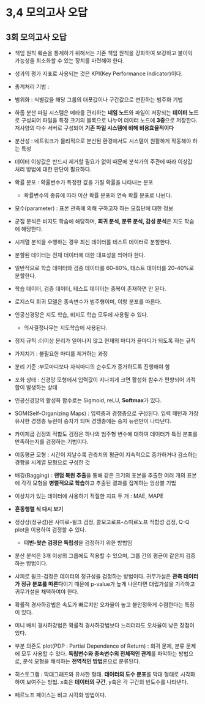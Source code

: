 # 3,4 모의고사 오답
## 3회 모의고사 오답
- 책임 원칙 훼손을 통제하기 위해서는 기존 책임 원칙을 강화하여 보강하고 불이익 가능성을 최소화할 수 있는 장치를 마련해야 한다.

- 성과의 평가 지표로 사용되는 것은 KPI(Key Performance Indicator)이다.

- 총계처리 기법 :
- 범위화 : 식별값을 해당 그룹의 대푯값이나 구간값으로 변환하는 범주화 기법

- 하둡 분산 파일 시스템은 메타를 관리하는 **네임 노드**와 파일이 저장되는 **데이터 노드**로 구성되어 파일을 특정 크기의 블록으로 나누어 데이터 노드에 **3중**으로 저장한다. 저사양의 다수 서버로 구성되어 **기존 파일 시스템에 비해 비용효율적이다**

- 분산성 : 네트워크가 물리적으로 분산된 환경에서도 시스템이 원활하게 작동해야 하는 특성

- 데이터 이상값은 반드시 제거할 필요가 없이 때문에 분석가의 주관에 따라 이상값 처리 방법에 대한 판단이 필요하다.

- 확률 분포 : 확률변수가 특정한 값을 가질 확률을 나타내는 분포
  - 확률변수의 종류에 따라 이산 확률 분포와 연속 확률 분포로 나뉜다.

- 모수(parameter) : 표본 관측에 의해 구하고자 하는 모집단에 대한 정보

- 군집 분석은 비지도 학습에 해당하며, **회귀 분석, 분류 분석, 감성 분석**은 지도 학습에 해당한다.

- 시계열 분석을 수행하는 경우 최신 데이터를 테스트 데이터로 분할한다.
- 분할된 데이터는 전체 데이터에 대한 대표성을 띄어야 한다.
- 일반적으로 학습 데이터와 검증 데이터를 60-80%, 테스트 데이터를 20-40%로 분할한다.
- 학습 데이터, 검증 데이터, 테스트 데이터는 중복이 존재하면 안 된다.

- 로지스틱 회귀 모델은 종속변수가 범주형이며, 이항 분포를 따른다.

- 인공신경망은 지도 학습, 비지도 학습 모두에 사용될 수 있다.
  - 의사결정나무는 지도학습에 사용된다.

- 정지 규칙 :더이상 분리가 일어나지 않고 현재의 마디가 끝마디가 되도록 하는 규칙 
- 가지치기 : 불필요한 마디를 제거하는 과정
- 분리 기준 :부모마디보다 자식마디의 순수도가 증가하도록 진행해야 함

- 포화 상태 : 신경망 모형에서 입력값이 지나치게 크면 활성화 함수가 편향되어 과적합이 발생하는 상태

- 인공신경망의 활성화 함수로는 Sigmoid, reLU, **Softmax**가 있다.

- SOM(Self-Organizing Maps) : 입력층과 경쟁층으로 구성된다. 입력 패턴과 가장 유사한 경쟁층 뉴런이 승자가 되며 경쟁층에는 승자 뉴런만이 나타난다.

- 카이제곱 검정의 적합도 검정은 하나의 범주형 변수에 대하여 데이터가 특정 분포를 만족하는지를 검정하는 기법이다.

- 이동평균 모형 : 시간이 지날수록 관측치의 평균이 지속적으로 증가하거나 감소하는 경향을 시계열 모형으로 구성한 것

- 배깅(Bagging) : **랜덤 복원 추출**을 통해 같은 크기의 표본을 추출한 여러 개의 표본에 각각 모형을 **병렬적으로 학습**하고 추출된 결과를 집계하는 앙상블 기법

- 이상치가 있는 데이터에 사용하기 적절한 지표 두 개 : MAE, MAPE

- **혼동행렬 식 다시 보기**

- 정상상(정규성)은 샤피로-윌크 검정, 콜모고로프-스미르노프 적합성 검정, Q-Q plot을 이용하여 검정할 수 있다.
  - **더빈-왓슨 검정은 독립성**을 검정하기 위한 방법임

- 분산 분석은 3개 이상의 그릅에도 적용할 수 있으며, 그룹 간의 평균이 같은지 검증하는 방법이다.

- 샤피로 윌크-검정은 데이터의 정규성을 검정하는 방법이다. 귀무가설은 **관측 데이터가 정규 분포를 따른다**이기 때문에 p-value가 높게 나온다면 대립가설을 기각하고 귀무가설을 채택하여야 한다.

- 확률적 경사하강법은 속도가 빠르지만 오차율이 높고 불안정하게 수렴한다는 특징이 있다.
- 미니 배치 경사하강법은 확률적 경사하강법보다 느리더라도 오차율이 낮은 장점이 있다.

- 부분 의존도 plot(PDP : Partial Dependence of Return) : 회귀 문제, 분류 문제에 모두 사용할 수 있다. **독립변수와 종속변수의 전체적인 관계**를 파악하는 방법으로, 분석 모형을 해석하는 **전역적인 방법**론으로 분류된다.

- 히스토그램 : 막대그래프와 유사한 형태. **데이터의 도수 분포**를 막대 형태로 시각화하여 보여주는 방법. x축은 **데이터의 구간**, y축은 각 구간의 빈도수를 나타낸다.

- 페르노프 페이스는 비교 시각화 방법이다.